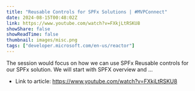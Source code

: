 ```yaml
---
title: "Reusable Controls for SPFx Solutions | #MVPConnect"
date: 2024-08-15T00:48:02Z
link: https://www.youtube.com/watch?v=FXkjLtRSKU8
showShare: false
showReadTime: false
thumbnail: images/misc.png
tags: ["developer.microsoft.com/en-us/reactor"]
---
```

The session would focus on how we can use SPFx Reusable controls for our SPFx solution. We will start with SPFX overview and ...

- Link to article: https://www.youtube.com/watch?v=FXkjLtRSKU8